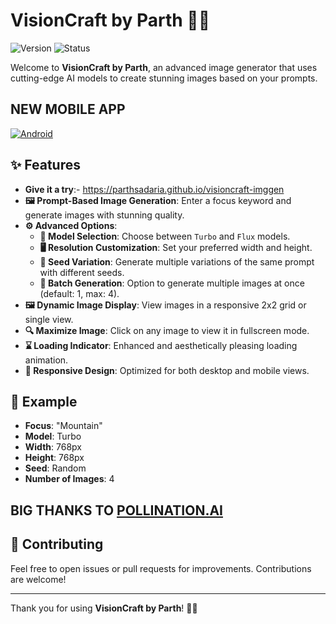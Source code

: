 # VisionCraft by Parth 🎨✨

![Version](https://img.shields.io/badge/version-1.0-blue)
![Status](https://img.shields.io/badge/status-active-brightgreen)


Welcome to **VisionCraft by Parth**, an advanced image generator that uses cutting-edge AI models to create stunning images based on your prompts. 

## NEW MOBILE APP 
[![Android](https://img.shields.io/badge/Android-3DDC84?style=for-the-badge&logo=android&logoColor=white)](https://www.webintoapp.com/download/apk/423111/app-release.apk)

## ✨ Features
- **Give it a try**:- https://parthsadaria.github.io/visioncraft-imggen
- **🖼️ Prompt-Based Image Generation**: Enter a focus keyword and generate images with stunning quality.
- **⚙️ Advanced Options**:
  - **🚀 Model Selection**: Choose between `Turbo` and `Flux` models.
  - **🖥️ Resolution Customization**: Set your preferred width and height.
  - **🎲 Seed Variation**: Generate multiple variations of the same prompt with different seeds.
  - **🔢 Batch Generation**: Option to generate multiple images at once (default: 1, max: 4).
- **🖼️ Dynamic Image Display**: View images in a responsive 2x2 grid or single view.
- **🔍 Maximize Image**: Click on any image to view it in fullscreen mode.
- **⌛ Loading Indicator**: Enhanced and aesthetically pleasing loading animation.
- **📱 Responsive Design**: Optimized for both desktop and mobile views.
## 🌟 Example

- **Focus**: "Mountain"
- **Model**: Turbo
- **Width**: 768px
- **Height**: 768px
- **Seed**: Random
- **Number of Images**: 4

## BIG THANKS TO [POLLINATION.AI](www.pollinations.ai)
## 🤝 Contributing

Feel free to open issues or pull requests for improvements. Contributions are welcome!

---

Thank you for using **VisionCraft by Parth**! 🎨✨
